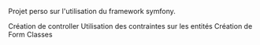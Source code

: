 Projet perso sur l'utilisation du framework symfony.

Création de controller
Utilisation des contraintes sur les entités
Création de Form Classes

